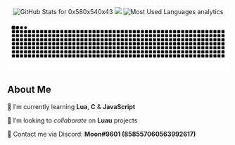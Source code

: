 <!-- Github Stats-->

<p align="center">
<img src="https://github-readme-stats.vercel.app/api?username=0x580x540x43&show_icons=true&include_all_commits=true&count_private=true&theme=radical&layout=compact" alt="GitHub Stats for 0x580x540x43" width="500"/>
<img src="https://github-readme-streak-stats.herokuapp.com?user=0x580x540x43&theme=radical" width="500"/>
<img src="https://github-readme-stats.vercel.app/api/top-langs?username=0x580x540x43&show_icons=true&locale=en&layout=compact&theme=radical" alt="Most Used Languages analytics" width="500"/>
</p>

<!-- Contributions Snake-->

![snake gif](https://github.com/0x580x540x43/0x580x540x43/blob/output/github-contribution-grid-snake.svg)

<!-- About Me Section -->

## About Me

🌱 I’m currently learning **Lua**, **C** & **JavaScript**

👯 I’m looking to _collaborate_ on **Luau** projects

💬 Contact me via Discord: **Moon#9601 (858557060563992617)**
